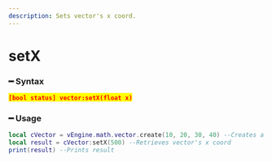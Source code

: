```yaml
---
description: Sets vector's x coord.
---
```


# setX

### ━ Syntax

<mark style="color:red;">**`[bool status] vector:setX(float x)`**</mark>

### ━ Usage

```lua
local cVector = vEngine.math.vector.create(10, 20, 30, 40) --Creates a new vector
local result = cVector:setX(500) --Retrieves vector's x coord
print(result) --Prints result
```

